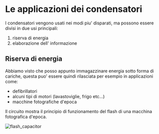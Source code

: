 # Le applicazioni dei condensatori  

I condensatori vengono usati nei modi piu' disparati, ma possono essere divisi in due usi principali:  

1. riserva di energia
2. elaborazione dell' informazione 


## Riserva di energia

Abbiamo visto che posso appunto immagazzinare energia sotto forma di cariche, questa puo' essere quindi rilasciata per esempio in applicazioni come:

* defibrillatori  
* alcuni tipi di motori (lavastoviglie, frigo etc...)
* macchine fotografiche d'epoca  

Il circuito mostra il principio di funzionamento del flash di una macchina fotografica d'epoca.  

![flash_capacitor](https://user-images.githubusercontent.com/7195133/212498776-da4ed5ef-1942-4c90-8eb3-49432aaf5f6d.gif)  

